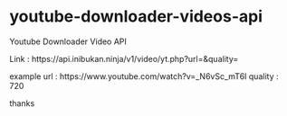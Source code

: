 # youtube-downloader-videos-api
Youtube Downloader Video API
<p> Link : https://api.inibukan.ninja/v1/video/yt.php?url=&quality= <p> example url : https://www.youtube.com/watch?v=_N6vSc_mT6I quality : 720 <p> thanks

